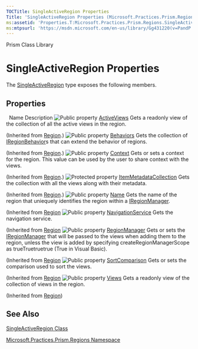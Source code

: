 ```yaml
---
TOCTitle: SingleActiveRegion Properties
Title: 'SingleActiveRegion Properties (Microsoft.Practices.Prism.Regions)'
ms:assetid: 'Properties.T:Microsoft.Practices.Prism.Regions.SingleActiveRegion'
ms:mtpsurl: 'https://msdn.microsoft.com/en-us/library/Gg431220(v=PandP.50)'
---
```


Prism Class Library

SingleActiveRegion Properties
=============================


The [SingleActiveRegion](https://msdn.microsoft.com/en-us/library/microsoft.practices.prism.regions.singleactiveregion(v=pandp.50)) type exposes the following members.

Properties
----------

<span id="propertyTableToggle"></span>
 
Name
Description
![](https://msdn.microsoft.com/en-us/Gg431220.pubproperty(en-us,PandP.50).gif "Public property")
[ActiveViews](https://msdn.microsoft.com/en-us/library/microsoft.practices.prism.regions.region.activeviews(v=pandp.50))
Gets a readonly view of the collection of all the active views in the region.

(Inherited from [Region](https://msdn.microsoft.com/en-us/library/microsoft.practices.prism.regions.region(v=pandp.50)).)
![](https://msdn.microsoft.com/en-us/Gg431220.pubproperty(en-us,PandP.50).gif "Public property")
[Behaviors](https://msdn.microsoft.com/en-us/library/microsoft.practices.prism.regions.region.behaviors(v=pandp.50))
Gets the collection of [IRegionBehavior](https://msdn.microsoft.com/en-us/library/microsoft.practices.prism.regions.iregionbehavior(v=pandp.50))s that can extend the behavior of regions.

(Inherited from [Region](https://msdn.microsoft.com/en-us/library/microsoft.practices.prism.regions.region(v=pandp.50)).)
![](https://msdn.microsoft.com/en-us/Gg431220.pubproperty(en-us,PandP.50).gif "Public property")
[Context](https://msdn.microsoft.com/en-us/library/microsoft.practices.prism.regions.region.context(v=pandp.50))
Gets or sets a context for the region. This value can be used by the user to share context with the views.

(Inherited from [Region](https://msdn.microsoft.com/en-us/library/microsoft.practices.prism.regions.region(v=pandp.50)).)
![](https://msdn.microsoft.com/en-us/Gg431220.protproperty(en-us,PandP.50).gif "Protected property")
[ItemMetadataCollection](https://msdn.microsoft.com/en-us/library/microsoft.practices.prism.regions.region.itemmetadatacollection(v=pandp.50))
Gets the collection with all the views along with their metadata.

(Inherited from [Region](https://msdn.microsoft.com/en-us/library/microsoft.practices.prism.regions.region(v=pandp.50)).)
![](https://msdn.microsoft.com/en-us/Gg431220.pubproperty(en-us,PandP.50).gif "Public property")
[Name](https://msdn.microsoft.com/en-us/library/microsoft.practices.prism.regions.region.name(v=pandp.50))
Gets the name of the region that uniequely identifies the region within a [IRegionManager](https://msdn.microsoft.com/en-us/library/microsoft.practices.prism.regions.iregionmanager(v=pandp.50)).

(Inherited from [Region](https://msdn.microsoft.com/en-us/library/microsoft.practices.prism.regions.region(v=pandp.50))
![](https://msdn.microsoft.com/en-us/Gg431220.pubproperty(en-us,PandP.50).gif "Public property")
[NavigationService](https://msdn.microsoft.com/en-us/library/microsoft.practices.prism.regions.region.navigationservice(v=pandp.50))
Gets the navigation service.

(Inherited from [Region](https://msdn.microsoft.com/en-us/library/microsoft.practices.prism.regions.region(v=pandp.50))
![](https://msdn.microsoft.com/en-us/Gg431220.pubproperty(en-us,PandP.50).gif "Public property")
[RegionManager](https://msdn.microsoft.com/en-us/library/microsoft.practices.prism.regions.region.regionmanager(v=pandp.50))
Gets or sets the [IRegionManager](https://msdn.microsoft.com/en-us/library/microsoft.practices.prism.regions.iregionmanager(v=pandp.50)) that will be passed to the views when adding them to the region, unless the view is added by specifying createRegionManagerScope as trueTruetruetrue (True in Visual Basic).

(Inherited from [Region](https://msdn.microsoft.com/en-us/library/microsoft.practices.prism.regions.region(v=pandp.50))
![](https://msdn.microsoft.com/en-us/Gg431220.pubproperty(en-us,PandP.50).gif "Public property")
[SortComparison](https://msdn.microsoft.com/en-us/library/microsoft.practices.prism.regions.region.sortcomparison(v=pandp.50))
Gets or sets the comparison used to sort the views.

(Inherited from [Region](https://msdn.microsoft.com/en-us/library/microsoft.practices.prism.regions.region(v=pandp.50))
![](https://msdn.microsoft.com/en-us/Gg431220.pubproperty(en-us,PandP.50).gif "Public property")
[Views](https://msdn.microsoft.com/en-us/library/microsoft.practices.prism.regions.region.views(v=pandp.50))
Gets a readonly view of the collection of views in the region.

(Inherited from [Region](https://msdn.microsoft.com/en-us/library/microsoft.practices.prism.regions.region(v=pandp.50)))

See Also
--------

<span id="seeAlsoToggle"></span>
[SingleActiveRegion Class](https://msdn.microsoft.com/en-us/library/microsoft.practices.prism.regions.singleactiveregion(v=pandp.50))

[Microsoft.Practices.Prism.Regions Namespace](https://msdn.microsoft.com/en-us/library/microsoft.practices.prism.regions(v=pandp.50))
